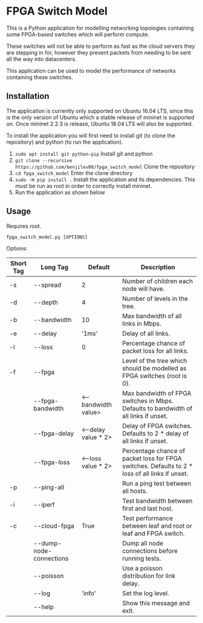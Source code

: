 # FPGA Switch Model

This is a Python application for modelling networking topologies containing some FPGA-based switches which will perform 
compute.

These switches will not be able to perform as fast as the cloud servers they are stepping in for, however they prevent
packets from needing to be sent all the way into datacenters.

This application can be used to model the performance of networks containing these switches.

## Installation

The application is currently only supported on Ubuntu 16.04 LTS, since this is the only version of Ubuntu which a stable release of mininet is supported on. Once mininet 2.2.3 is release, Ubuntu 18.04 LTS will also be supported.

To install the application you will first need to install git (to clone the repository) and python (to run the application).
1. `sudo apt install git python-pip` Install git and python
2. `git clone --recursive https://github.com/benjilev08/fpga_switch_model` Clone the repository
3. `cd fpga_switch_model` Enter the clone directory
4. `sudo -H pip install .` Install the application and its dependencies. This must be run as root in order to correctly install mininet.
5. Run the application as shown below

## Usage 
Requires root.

`fpga_switch_model.py [OPTIONS]`

Options:

| Short Tag | Long Tag | Default | Description | 
|---|---|---|---
| -s | --spread | 2 | Number of children each node will have. | 
| -d | --depth | 4 | Number of levels in the tree. |
| -b | --bandwidth | 10 | Max bandwidth of all links in Mbps. |
| -e | --delay | '1ms' | Delay of all links. |
| -l | --loss | 0 | Percentage chance of packet loss for all links. |
| -f | --fpga | | Level of the tree which should be modelled as FPGA switches (root is 0). |
| | --fpga-bandwidth | <--bandwidth value> | Max bandwidth of FPGA switches in Mbps. Defaults to bandwidth of all links if unset. |
| | --fpga-delay | <--delay value * 2> | Delay of FPGA switches. Defaults to 2 * delay of all links if unset.|
| | --fpga-loss | <--loss value * 2> | Percentage chance of packet loss for FPGA switches. Defaults to 2 * loss of all links if unset.|
| -p | --ping-all | | Run a ping test between all hosts. |
| -i | --iperf | | Test bandwidth between first and last host. |
| -c | --cloud-fpga | True | Test performance between leaf and root or leaf and FPGA switch. |
| | --dump-node-connections | | Dump all node connections before running tests. |
| | --poisson | | Use a poisson distribution for link delay. |
| | --log | 'info' | Set the log level. |
| | --help | | Show this message and exit. |
